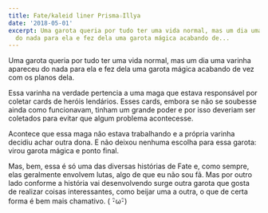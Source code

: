 ```yaml
---
title: Fate/kaleid liner Prisma☆Illya
date: '2018-05-01'
excerpt: Uma garota queria por tudo ter uma vida normal, mas um dia uma varinha apareceu
  do nada para ela e fez dela uma garota mágica acabando de...
---
```




Uma garota queria por tudo ter uma vida normal, mas um dia uma varinha apareceu do nada para ela e fez dela uma garota mágica acabando de vez com os planos dela.

Essa varinha na verdade pertencia a uma maga que estava responsável por coletar cards de heróis lendários. Esses cards, embora se não se soubesse ainda como funcionavam, tinham um grande poder e por isso deveriam ser coletados para evitar que algum problema acontecesse.

Acontece que essa maga não estava trabalhando e a própria varinha decidiu achar outra dona. E não deixou nenhuma escolha para essa garota: virou garota mágica e ponto final.

Mas, bem, essa é só uma das diversas histórias de Fate e, como sempre, elas geralmente envolvem lutas, algo de que eu não sou fã. Mas por outro lado conforme a história vai desenvolvendo surge outra garota que gosta de realizar coisas interessantes, como beijar uma a outra, o que de certa forma é bem mais chamativo. ( ･ิω･ิ)